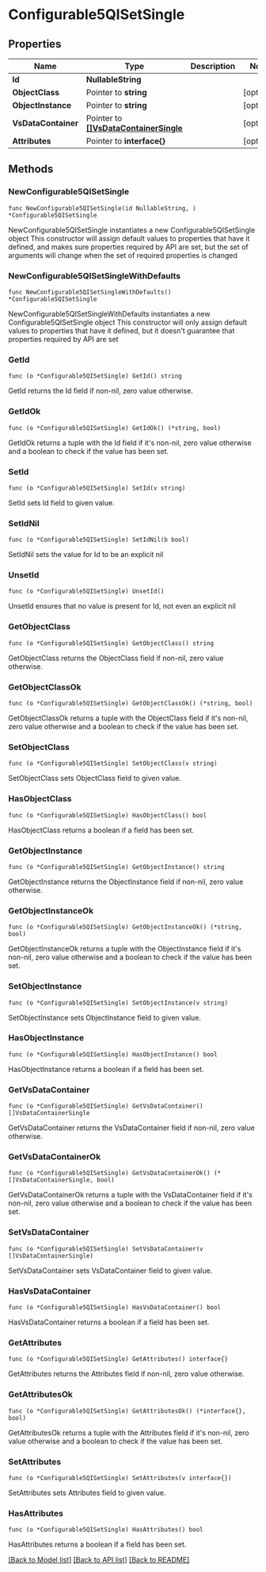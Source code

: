 # Configurable5QISetSingle

## Properties

Name | Type | Description | Notes
------------ | ------------- | ------------- | -------------
**Id** | **NullableString** |  | 
**ObjectClass** | Pointer to **string** |  | [optional] 
**ObjectInstance** | Pointer to **string** |  | [optional] 
**VsDataContainer** | Pointer to [**[]VsDataContainerSingle**](VsDataContainerSingle.md) |  | [optional] 
**Attributes** | Pointer to **interface{}** |  | [optional] 

## Methods

### NewConfigurable5QISetSingle

`func NewConfigurable5QISetSingle(id NullableString, ) *Configurable5QISetSingle`

NewConfigurable5QISetSingle instantiates a new Configurable5QISetSingle object
This constructor will assign default values to properties that have it defined,
and makes sure properties required by API are set, but the set of arguments
will change when the set of required properties is changed

### NewConfigurable5QISetSingleWithDefaults

`func NewConfigurable5QISetSingleWithDefaults() *Configurable5QISetSingle`

NewConfigurable5QISetSingleWithDefaults instantiates a new Configurable5QISetSingle object
This constructor will only assign default values to properties that have it defined,
but it doesn't guarantee that properties required by API are set

### GetId

`func (o *Configurable5QISetSingle) GetId() string`

GetId returns the Id field if non-nil, zero value otherwise.

### GetIdOk

`func (o *Configurable5QISetSingle) GetIdOk() (*string, bool)`

GetIdOk returns a tuple with the Id field if it's non-nil, zero value otherwise
and a boolean to check if the value has been set.

### SetId

`func (o *Configurable5QISetSingle) SetId(v string)`

SetId sets Id field to given value.


### SetIdNil

`func (o *Configurable5QISetSingle) SetIdNil(b bool)`

 SetIdNil sets the value for Id to be an explicit nil

### UnsetId
`func (o *Configurable5QISetSingle) UnsetId()`

UnsetId ensures that no value is present for Id, not even an explicit nil
### GetObjectClass

`func (o *Configurable5QISetSingle) GetObjectClass() string`

GetObjectClass returns the ObjectClass field if non-nil, zero value otherwise.

### GetObjectClassOk

`func (o *Configurable5QISetSingle) GetObjectClassOk() (*string, bool)`

GetObjectClassOk returns a tuple with the ObjectClass field if it's non-nil, zero value otherwise
and a boolean to check if the value has been set.

### SetObjectClass

`func (o *Configurable5QISetSingle) SetObjectClass(v string)`

SetObjectClass sets ObjectClass field to given value.

### HasObjectClass

`func (o *Configurable5QISetSingle) HasObjectClass() bool`

HasObjectClass returns a boolean if a field has been set.

### GetObjectInstance

`func (o *Configurable5QISetSingle) GetObjectInstance() string`

GetObjectInstance returns the ObjectInstance field if non-nil, zero value otherwise.

### GetObjectInstanceOk

`func (o *Configurable5QISetSingle) GetObjectInstanceOk() (*string, bool)`

GetObjectInstanceOk returns a tuple with the ObjectInstance field if it's non-nil, zero value otherwise
and a boolean to check if the value has been set.

### SetObjectInstance

`func (o *Configurable5QISetSingle) SetObjectInstance(v string)`

SetObjectInstance sets ObjectInstance field to given value.

### HasObjectInstance

`func (o *Configurable5QISetSingle) HasObjectInstance() bool`

HasObjectInstance returns a boolean if a field has been set.

### GetVsDataContainer

`func (o *Configurable5QISetSingle) GetVsDataContainer() []VsDataContainerSingle`

GetVsDataContainer returns the VsDataContainer field if non-nil, zero value otherwise.

### GetVsDataContainerOk

`func (o *Configurable5QISetSingle) GetVsDataContainerOk() (*[]VsDataContainerSingle, bool)`

GetVsDataContainerOk returns a tuple with the VsDataContainer field if it's non-nil, zero value otherwise
and a boolean to check if the value has been set.

### SetVsDataContainer

`func (o *Configurable5QISetSingle) SetVsDataContainer(v []VsDataContainerSingle)`

SetVsDataContainer sets VsDataContainer field to given value.

### HasVsDataContainer

`func (o *Configurable5QISetSingle) HasVsDataContainer() bool`

HasVsDataContainer returns a boolean if a field has been set.

### GetAttributes

`func (o *Configurable5QISetSingle) GetAttributes() interface{}`

GetAttributes returns the Attributes field if non-nil, zero value otherwise.

### GetAttributesOk

`func (o *Configurable5QISetSingle) GetAttributesOk() (*interface{}, bool)`

GetAttributesOk returns a tuple with the Attributes field if it's non-nil, zero value otherwise
and a boolean to check if the value has been set.

### SetAttributes

`func (o *Configurable5QISetSingle) SetAttributes(v interface{})`

SetAttributes sets Attributes field to given value.

### HasAttributes

`func (o *Configurable5QISetSingle) HasAttributes() bool`

HasAttributes returns a boolean if a field has been set.


[[Back to Model list]](../README.md#documentation-for-models) [[Back to API list]](../README.md#documentation-for-api-endpoints) [[Back to README]](../README.md)


